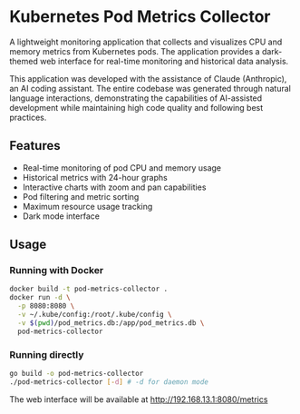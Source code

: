 # Kubernetes Pod Metrics Collector

A lightweight monitoring application that collects and visualizes CPU and memory metrics from Kubernetes pods. The application provides a dark-themed web interface for real-time monitoring and historical data analysis.

This application was developed with the assistance of Claude (Anthropic), an AI coding assistant. The entire codebase was generated through natural language interactions, demonstrating the capabilities of AI-assisted development while maintaining high code quality and following best practices.

## Features
- Real-time monitoring of pod CPU and memory usage
- Historical metrics with 24-hour graphs
- Interactive charts with zoom and pan capabilities
- Pod filtering and metric sorting
- Maximum resource usage tracking
- Dark mode interface

## Usage

### Running with Docker
```bash
docker build -t pod-metrics-collector .
docker run -d \
  -p 8080:8080 \
  -v ~/.kube/config:/root/.kube/config \
  -v $(pwd)/pod_metrics.db:/app/pod_metrics.db \
  pod-metrics-collector
```

### Running directly
```bash
go build -o pod-metrics-collector
./pod-metrics-collector [-d] # -d for daemon mode
```

The web interface will be available at http://192.168.13.1:8080/metrics 